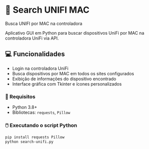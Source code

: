 # 🔎 Search UNIFI MAC
Busca UNIFI por MAC na controladora

Aplicativo GUI em Python para buscar dispositivos UniFi por MAC na controladora UniFi via API.

## 💻 Funcionalidades
- Login na controladora UniFi
- Busca dispositivos por MAC em todos os sites configurados
- Exibição de informações do dispositivo encontrado
- Interface gráfica com Tkinter e ícones personalizados

### 📝 Requisitos
- Python 3.8+  
- Bibliotecas: `requests`, `Pillow`

### 🖱️ Executando o script Python
```bash
pip install requests Pillow
python search-unifi.py
